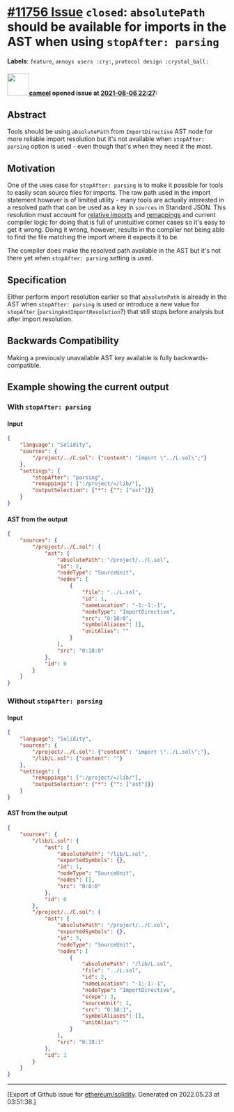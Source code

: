 # [\#11756 Issue](https://github.com/ethereum/solidity/issues/11756) `closed`: `absolutePath` should be available for imports in the AST when using `stopAfter: parsing`
**Labels**: `feature`, `annoys users :cry:`, `protocol design :crystal_ball:`


#### <img src="https://avatars.githubusercontent.com/u/137030?v=4" width="50">[cameel](https://github.com/cameel) opened issue at [2021-08-06 22:27](https://github.com/ethereum/solidity/issues/11756):

## Abstract
Tools should be using `absolutePath` from `ImportDirective` AST node for more reliable import resolution but it's not available when `stopAfter: parsing` option is used - even though that's when they need it the most.

## Motivation
One of the uses case for `stopAfter: parsing` is to make it possible for tools to easily scan source files for imports. The raw path used in the import statement however is of limited utility - many tools are actually interested in a resolved path that can be used as a key in `sources` in Standard JSON. This resolution must account for [relative imports](https://docs.soliditylang.org/en/latest/path-resolution.html#relative-imports) and [remappings](https://docs.soliditylang.org/en/latest/path-resolution.html#import-remapping) and current compiler logic for doing that is full of unintuitive corner cases so it's easy to get it wrong. Doing it wrong, however, results in the compiler not being able to find the file matching the import where it expects it to be.

The compiler does make the resolved path available in the AST but it's not there yet when `stopAfter: parsing` setting is used.

## Specification
Either perform import resolution earlier so that `absolutePath` is already in the AST when `stopAfter: parsing` is used or introduce a new value for `stopAfter` (`parsingAndImportResolution`?) that still stops before analysis but after import resolution.

## Backwards Compatibility
Making a previously unavailable AST key available is fully backwards-compatible.

## Example showing the current output
### With `stopAfter: parsing`
#### Input
```json
{
    "language": "Solidity",
    "sources": {
        "/project/../C.sol": {"content": "import \"../L.sol\";"}
    },
    "settings": {
        "stopAfter": "parsing",
        "remappings": [":/project/=/lib/"],
        "outputSelection": {"*": {"": ["ast"]}}
    }
}
```
#### AST from the output
```json
{
    "sources": {
        "/project/../C.sol": {
            "ast": {
                "absolutePath": "/project/../C.sol",
                "id": 2,
                "nodeType": "SourceUnit",
                "nodes": [
                    {
                        "file": "../L.sol",
                        "id": 1,
                        "nameLocation": "-1:-1:-1",
                        "nodeType": "ImportDirective",
                        "src": "0:18:0",
                        "symbolAliases": [],
                        "unitAlias": ""
                    }
                ],
                "src": "0:18:0"
            },
            "id": 0
        }
    }
}
```

### Without `stopAfter: parsing`
#### Input
```json
{
    "language": "Solidity",
    "sources": {
        "/project/../C.sol": {"content": "import \"../L.sol\";"},
        "/lib/L.sol": {"content": ""}
    },
    "settings": {
        "remappings": [":/project/=/lib/"],
        "outputSelection": {"*": {"": ["ast"]}}
    }
}
```
#### AST from the output
```json
{
    "sources": {
        "/lib/L.sol": {
            "ast": {
                "absolutePath": "/lib/L.sol",
                "exportedSymbols": {},
                "id": 1,
                "nodeType": "SourceUnit",
                "nodes": [],
                "src": "0:0:0"
            },
            "id": 0
        },
        "/project/../C.sol": {
            "ast": {
                "absolutePath": "/project/../C.sol",
                "exportedSymbols": {},
                "id": 3,
                "nodeType": "SourceUnit",
                "nodes": [
                    {
                        "absolutePath": "/lib/L.sol",
                        "file": "../L.sol",
                        "id": 2,
                        "nameLocation": "-1:-1:-1",
                        "nodeType": "ImportDirective",
                        "scope": 3,
                        "sourceUnit": 1,
                        "src": "0:18:1",
                        "symbolAliases": [],
                        "unitAlias": ""
                    }
                ],
                "src": "0:18:1"
            },
            "id": 1
        }
    }
}
```




-------------------------------------------------------------------------------



[Export of Github issue for [ethereum/solidity](https://github.com/ethereum/solidity). Generated on 2022.05.23 at 03:51:38.]
